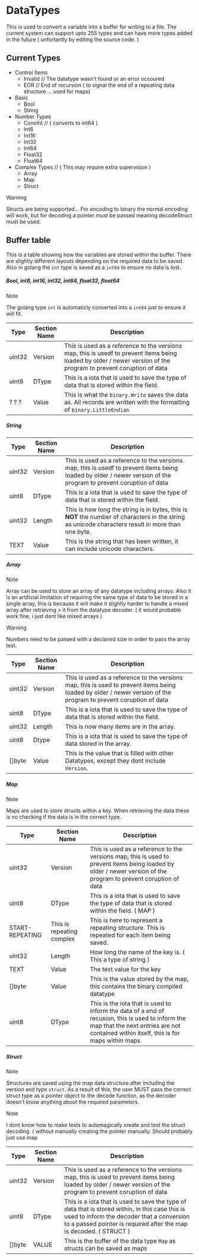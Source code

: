 # DataTypes

This is used to convert a variable into a buffer for writing to a file. The current system can support upto 255 types and can have more types added in the future ( unfortantly by editing the source code. )


## Current Types

* Control Items
    * Invalid // The datatype wasn't found or an error occoured
    * EOR     // End of recursion ( to signal the end of a repeating data structure ... used for maps)
* Basic
    * Bool
    * String
* Number Types
    * ConvInt //  ( converts to int64 )
    * Int8
    * Int16
    * Int32
    * Int64
    * Float32
    * Float64
* Complex Types // ( This may require extra supervision )
    * Array
    * Map
    * Struct


> [!WARNing]
> Structs are being supported... For encoding to binary the normal encoding will work, but for decoding a pointer must be passed meaning decodeStruct must be used. 

## Buffer table

This is a table showing how the variables are stored within the buffer. There are slightly different layouts depending on the required data to be saved. Also in golang the `int` type is saved as a `int64` to ensure no data is lost.

##### Bool, int8, int16, int32, int64, float32, float64
> [!NOTE]
> The golang type `int` is automaticly converted into a `int64` just to ensure it will fit. 

| Type | Section Name | Description |
|-|-|-|
| uint32|Version|This is used as a reference to the versions map, this is usedf to prevent items being loaded by older / newer version of the program to prevent coruption of data|
| uint8| DType | This is a iota that is used to save the type of data that is stored within the field.|
| ? ? ? | Value | This is what the `binary.Write` saves the data as. All records are written with the formatting of `binary.LittleEndian`

##### String

| Type | Section Name | Description |
|-|-|-|
| uint32|Version|This is used as a reference to the versions map, this is usedf to prevent items being loaded by older / newer version of the program to prevent coruption of data|
| uint8| DType | This is a iota that is used to save the type of data that is stored within the field.|
| uint32 | Length | This is how long the string is in bytes, this is <b>NOT</b> the number of characters in the string as unicode characters result in more than one byte.
| TEXT | Value | This is the string that has been written, it can include unicode characters.


##### Array 

> [!Note]
> Array can be used to store an array of any datatype including arrays. Also it is an artificial limitation of requiring the same type of data to be stored in a single array, this is because it will make it slightly harder to handle a mixed array after retrieving > it from the datatype decoder. ( it would probable work fine, i just dont like mixed arrays )

> [!Warning]
> Numbers need to be passed with a declaired size in order to pass the array test.


 Type | Section Name | Description |
|-|-|-|
| uint32|Version|This is used as a reference to the versions map, this is used to prevent items being loaded by older / newer version of the program to prevent coruption of data|
| uint8| DType | This is a iota that is used to save the type of data that is stored within the field.|
|uint32| Length| This is now many items are in the array.
| uint8| Dtype | This is a iota that is used to save the type of data stored in the array.|
|[]byte|Value|This is the value that is filled with other Datatypes, except they dont include `Version`. 


##### Map 
> [!NOTE]
> Maps are used to store structs within a key. When retrieving the data these is no checking if the data is in the correct type.

|Type|Section Name |Description|
|-|-|-|
| uint32|Version|This is used as a reference to the versions map, this is used to prevent items being loaded by older / newer version of the program to prevent coruption of data|
| uint8| DType | This is a iota that is used to save the type of data that is stored within the field. ( MAP ) |
| START-REPEATING | This is repeating complex| This is here to represent a repeating structure. This is repeated for each item being saved. |
| uint32 | Length | How long the name of the key is. ( This a type of string ) 
| TEXT | Value | The text value for the key|
| []byte | Value | This is the value stored by the map, this contains the binary compiled datatype |
| uint8| DType | This is the iota that is used to inform the data of a end of recusion, this is used to inform the map that the next entries are not contained within itself, this is for maps within maps |

##### Struct
> [!NOTE]
> Structures are saved using the map data structure after including the version and type `struct`. As a result of this, the user MUST pass the correct struct type as a pointer object to the decode function, as the decoder doesn't know anything about the required parameters.


> [!NOTE]
> I dont know how to make tests to automagically create and test the struct decoding. ( without manually creating the pointer manually. Should probably just use map


|Type|Section Name |Description|
|-|-|-|
| uint32|Version|This is used as a reference to the versions map, this is used to prevent items being loaded by older / newer version of the program to prevent coruption of data|
| uint8| DType | This is a iota that is used to save the type of data that is stored within, in this case this is used to inform the decoder that a conversion to a passed pointer is required after the map is decoded. ( STRUCT )
| []byte | VALUE | This is the buffer of the data type `Map` as structs can be saved as maps
